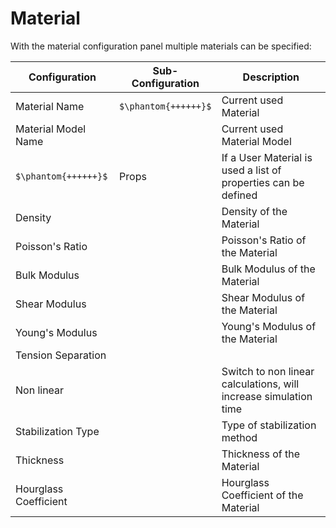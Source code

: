 <!--
SPDX-FileCopyrightText: 2023 PeriHub <https://github.com/PeriHub/PeriHub>

SPDX-License-Identifier: Apache-2.0
-->

# Material

With the material configuration panel multiple materials can be specified:

| Configuration         | Sub-Configuration    | Description                                                      |
| --------------------- | -------------------- | ---------------------------------------------------------------- |
| Material Name         | `$\phantom{++++++}$` | Current used Material                                            |
| Material Model Name   |                      | Current used Material Model                                      |
| `$\phantom{++++++}$`  | Props                | If a User Material is used a list of properties can be defined   |
| Density               |                      | Density of the Material                                          |
| Poisson's Ratio       |                      | Poisson's Ratio of the Material                                  |
| Bulk Modulus          |                      | Bulk Modulus of the Material                                     |
| Shear Modulus         |                      | Shear Modulus of the Material                                    |
| Young's Modulus       |                      | Young's Modulus of the Material                                  |
| Tension Separation    |                      |
| Non linear            |                      | Switch to non linear calculations, will increase simulation time |
| Stabilization Type    |                      | Type of stabilization method                                     |
| Thickness             |                      | Thickness of the Material                                        |
| Hourglass Coefficient |                      | Hourglass Coefficient of the Material                            |
